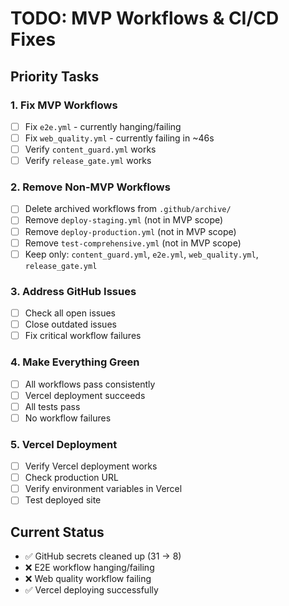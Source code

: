 # TODO: MVP Workflows & CI/CD Fixes

## Priority Tasks

### 1. Fix MVP Workflows
- [ ] Fix `e2e.yml` - currently hanging/failing
- [ ] Fix `web_quality.yml` - currently failing in ~46s
- [ ] Verify `content_guard.yml` works
- [ ] Verify `release_gate.yml` works

### 2. Remove Non-MVP Workflows
- [ ] Delete archived workflows from `.github/archive/`
- [ ] Remove `deploy-staging.yml` (not in MVP scope)
- [ ] Remove `deploy-production.yml` (not in MVP scope)
- [ ] Remove `test-comprehensive.yml` (not in MVP scope)
- [ ] Keep only: `content_guard.yml`, `e2e.yml`, `web_quality.yml`, `release_gate.yml`

### 3. Address GitHub Issues
- [ ] Check all open issues
- [ ] Close outdated issues
- [ ] Fix critical workflow failures

### 4. Make Everything Green
- [ ] All workflows pass consistently
- [ ] Vercel deployment succeeds
- [ ] All tests pass
- [ ] No workflow failures

### 5. Vercel Deployment
- [ ] Verify Vercel deployment works
- [ ] Check production URL
- [ ] Verify environment variables in Vercel
- [ ] Test deployed site

## Current Status
- ✅ GitHub secrets cleaned up (31 → 8)
- ❌ E2E workflow hanging/failing
- ❌ Web quality workflow failing
- ✅ Vercel deploying successfully
